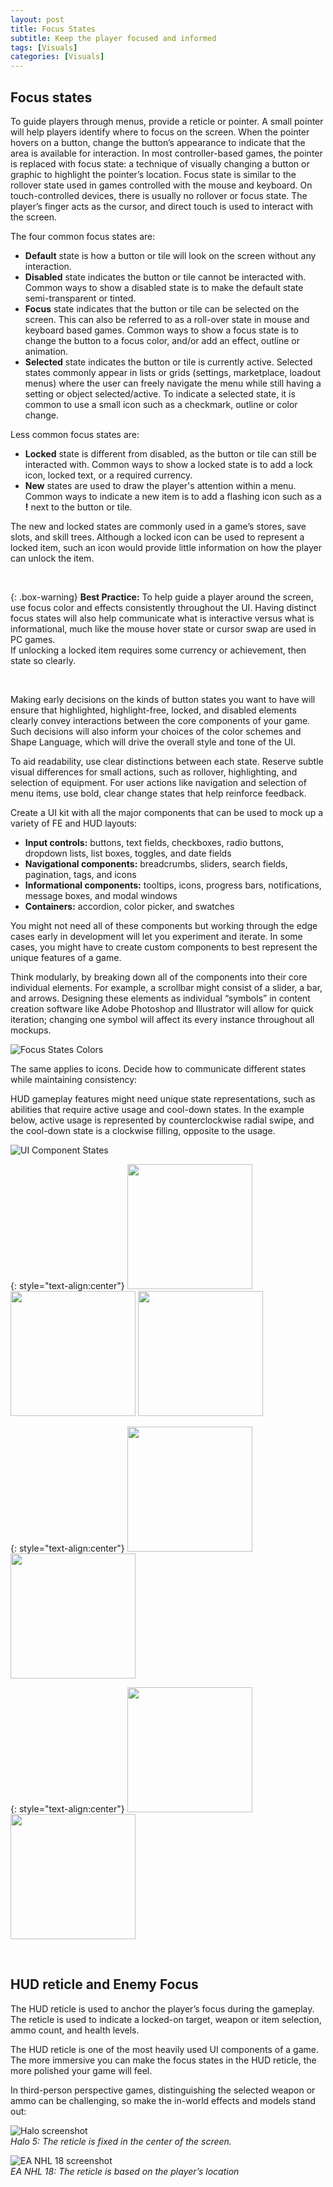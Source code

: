 ```yaml
---
layout: post
title: Focus States
subtitle: Keep the player focused and informed
tags: [Visuals]
categories: [Visuals]
---
```


## Focus states
To guide players through menus, provide a reticle or pointer. A small pointer will help players identify where to focus on the screen. When the pointer hovers on a button, change the button’s appearance to indicate that the area is available for interaction.
In most controller-based games, the pointer is replaced with focus state: a technique of visually changing a button or graphic to highlight the pointer’s location. Focus state is similar to the rollover state used in games controlled with the mouse and keyboard.
On touch-controlled devices, there is usually no rollover or focus state. The player’s finger acts as the cursor, and direct touch is used to interact with the screen.

The four common focus states are:
- **Default** state is how a button or tile will look on the screen without any interaction.
- **Disabled** state indicates the button or tile cannot be interacted with. Common ways to show a disabled state is to make the default state semi-transparent or tinted.
- **Focus** state indicates that the button or tile can be selected on the screen. This can also be referred to as a roll-over state in mouse and keyboard based games. Common ways to show a focus state is to change the button to a focus color, and/or add an effect, outline or animation.
- **Selected** state indicates the button or tile is currently active. Selected states commonly appear in lists or grids (settings, marketplace, loadout menus) where the user can freely navigate the menu while still having a setting or object selected/active. To indicate a selected state, it is common to use a small icon such as a checkmark, outline or color change.

Less common focus states are:
- **Locked** state is different from disabled, as the button or tile can still be interacted with. Common ways to show a locked state is to add a lock icon, locked text, or a required currency. 
- **New** states are used to draw the player's attention within a menu. Common ways to indicate a new item is to add a flashing icon such as a **!** next to the button or tile.

The new and locked states are commonly used in a game’s stores, save slots, and skill trees. Although a locked icon can be used to represent a locked item, such an icon would provide little information on how the player can unlock the item.

<br>

{: .box-warning}
**Best Practice:** To help guide a player around the screen, use focus color and effects consistently throughout the UI. Having distinct focus states will also help communicate what is interactive versus what is informational, much like the mouse hover state or cursor swap are used in PC games.  
If unlocking a locked item requires some currency or achievement, then state so clearly.

<br>

Making early decisions on the kinds of button states you want to have will ensure that highlighted, highlight-free, locked, and disabled elements clearly convey interactions between the core components of your game. Such decisions will also inform your choices of the color schemes and Shape Language, which will drive the overall style and tone of the UI. 

To aid readability, use clear distinctions between each state. Reserve subtle visual differences for small actions, such as rollover, highlighting, and selection of equipment. For user actions like navigation and selection of menu items, use bold, clear change states that help reinforce feedback.

Create a UI kit with all the major components that can be used to mock up a variety of FE and HUD layouts:

- **Input controls:** buttons, text fields, checkboxes, radio buttons, dropdown lists, list boxes, toggles, and date fields
- **Navigational components:** breadcrumbs, sliders, search fields, pagination, tags, and icons
- **Informational components:** tooltips, icons, progress bars, notifications, message boxes, and modal windows
- **Containers:** accordion, color picker, and swatches

You might not need all of these components but working through the edge cases early in development will let you experiment and iterate. In some cases, you might have to create custom components to best represent the unique features of a game.

Think modularly, by breaking down all of the components into their core individual elements. For example, a scrollbar might consist of a slider, a bar, and arrows. Designing these elements as individual “symbols” in content creation software like Adobe Photoshop and Illustrator will allow for quick iteration; changing one symbol will affect its every instance throughout all mockups.

![Focus States Colors](/privatebebo/img/Focus_States_Colors.jpg)

The same applies to icons. Decide how to communicate different states while maintaining consistency:

HUD gameplay features might need unique state representations, such as abilities that require active usage and cool-down states. In the example below, active usage is represented by counterclockwise radial swipe, and the cool-down state is a clockwise filling, opposite to the usage.

![UI Component States](/privatebebo/img/Component_States.jpg)

{: style="text-align:center"}
<img src="/privatebebo/img/Icon_Idle.jpg" width="200"/> <img src="/privatebebo/img/Icon_Progression.gif" width="200"/> <img src="/privatebebo/img/Icon_Equipped.jpg" width="200"/>

{: style="text-align:center"}
<img src="/privatebebo/img/Icon_Locked.jpg" width="200"/> <img src="/privatebebo/img/Icon_Unlocked.gif" width="200"/> 

{: style="text-align:center"}
<img src="/privatebebo/img/Icon_ActiveUse.jpg" width="200"/> <img src="/privatebebo/img/Icon_Passive.gif" width="200"/> 

<br>

## HUD reticle and Enemy Focus
The HUD reticle is used to anchor the player’s focus during the gameplay. The reticle is used to indicate a locked-on target, weapon or item selection, ammo count, and health levels.

The HUD reticle is one of the most heavily used UI components of a game. The more immersive you can make the focus states in the HUD reticle, the more polished your game will feel.

In third-person perspective games, distinguishing the selected weapon or ammo can be challenging, so make the in-world effects and models stand out:

![Halo screenshot](/privatebebo/img/Halo_Reticle.jpg)  
_Halo 5: The reticle is fixed in the center of the screen._

![EA NHL 18 screenshot](/privatebebo/img/NHL18_Reticle.jpg)  
_EA NHL 18: The reticle is based on the player’s location_

<br>
